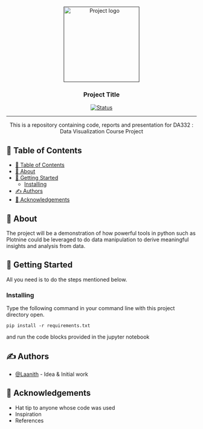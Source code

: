 <p align="center">
  <a href="" rel="noopener">
 <img width=200px height=200px src="https://i.imgur.com/dcYKPv5.png" alt="Project logo"></a>
</p>

<h3 align="center">Project Title</h3>

<div align="center">

[![Status](https://img.shields.io/badge/status-active-success.svg)]()

</div>

---

<p align="center"> This is a repository containing code, reports and presentation for DA332 : Data Visualization Course Project
    <br> 
</p>

## 📝 Table of Contents

- [📝 Table of Contents](#-table-of-contents)
- [🧐 About ](#-about-)
- [🏁 Getting Started ](#-getting-started-)
  - [Installing](#installing)
- [✍️ Authors ](#️-authors-)
- [🎉 Acknowledgements ](#-acknowledgements-)

## 🧐 About <a name = "about"></a>

The project will be a demonstration of how powerful tools in python such as Plotnine could be leveraged to do data manipulation to derive meaningful insights and analysis from data.

## 🏁 Getting Started <a name = "getting_started"></a>

All you need is to do the steps mentioned below.

### Installing

Type the following command in your command line with this project directory open.

```
pip install -r requirements.txt
```

and run the code blocks provided in the jupyter notebook



## ✍️ Authors <a name = "authors"></a>

- [@Laanith](https://github.com/Laanith) - Idea & Initial work


## 🎉 Acknowledgements <a name = "acknowledgement"></a>

- Hat tip to anyone whose code was used
- Inspiration
- References
